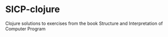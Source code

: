 SICP-clojure
============

Clojure solutions to exercises from the book Structure and Interpretation of Computer Program
